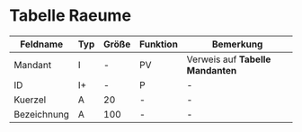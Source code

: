 # Tabelle Raeume



| Feldname    | Typ | Größe | Funktion | Bemerkung                         |
|-------------|-----|-------|----------|-----------------------------------|
| Mandant     | I   | -     | PV       | Verweis auf **Tabelle Mandanten** |
| ID          | I+  | -     | P        | -                                 |
| Kuerzel     | A   | 20    | -        | -                                 |
| Bezeichnung | A   | 100   | -        | -                                 |


